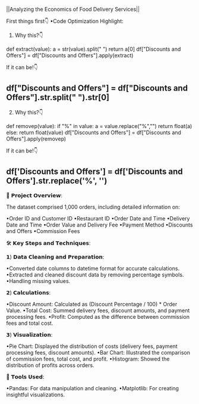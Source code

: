 ||Analyzing the Economics of Food Delivery Services||

First things first👇
•Code Optimization Highlight:

1) Why this?👇


def extract(value):
 a = str(value).split(" ")
 return a[0]
df["Discounts and Offers"] = df["Discounts and Offers"].apply(extract)

If it can be!👇


df["Discounts and Offers"] = df["Discounts and Offers"].str.split(" ").str[0]
-----------------------------------------------------------------------------------
2) Why this?👇


def removep(value):
 if "%" in value:
 a = value.replace("%","")
 return float(a)
 else:
 return float(value)
df["Discounts and Offers"] = df["Discounts and Offers"].apply(removep)

If it can be!👇


df['Discounts and Offers'] = df['Discounts and Offers'].str.replace('%', '')
------------------------------------------------------------------------------------
📂 𝗣𝗿𝗼𝗷𝗲𝗰𝘁 𝗢𝘃𝗲𝗿𝘃𝗶𝗲𝘄:


The dataset comprised 1,000 orders, including detailed information on:

•Order ID and Customer ID
•Restaurant ID
•Order Date and Time
•Delivery Date and Time
•Order Value and Delivery Fee
•Payment Method
•Discounts and Offers
•Commission Fees

🛠️ 𝗞𝗲𝘆 𝗦𝘁𝗲𝗽𝘀 𝗮𝗻𝗱 𝗧𝗲𝗰𝗵𝗻𝗶𝗾𝘂𝗲𝘀:

𝟭) 𝗗𝗮𝘁𝗮 𝗖𝗹𝗲𝗮𝗻𝗶𝗻𝗴 𝗮𝗻𝗱 𝗣𝗿𝗲𝗽𝗮𝗿𝗮𝘁𝗶𝗼𝗻:

•Converted date columns to datetime format for accurate calculations.
•Extracted and cleaned discount data by removing percentage symbols. •Handling missing values.

𝟮) 𝗖𝗮𝗹𝗰𝘂𝗹𝗮𝘁𝗶𝗼𝗻𝘀:

•Discount Amount: Calculated as (Discount Percentage / 100) * Order Value.
•Total Cost: Summed delivery fees, discount amounts, and payment processing fees.
•Profit: Computed as the difference between commission fees and total cost.

𝟯) 𝗩𝗶𝘀𝘂𝗮𝗹𝗶𝘇𝗮𝘁𝗶𝗼𝗻:

•Pie Chart: Displayed the distribution of costs (delivery fees, payment processing fees, discount amounts).
•Bar Chart: Illustrated the comparison of commission fees, total cost, and profit.
•Histogram: Showed the distribution of profits across orders.

🧰 𝗧𝗼𝗼𝗹𝘀 𝗨𝘀𝗲𝗱:

•Pandas: For data manipulation and cleaning.
•Matplotlib: For creating insightful visualizations.
